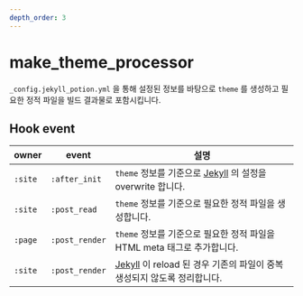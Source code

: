 ```yaml
---
depth_order: 3
---
```


# make_theme_processor

`_config.jekyll_potion.yml` 을 통해 설정된 정보를 바탕으로 `theme` 를 생성하고 필요한 정적 파일을 빌드 결과물로 포함시킵니다.

## Hook event

| owner   | event          | 설명                                                                      |
|---------|----------------|-------------------------------------------------------------------------|
| `:site` | `:after_init`  | `theme` 정보를 기준으로 [Jekyll](https://jekyllrb.com/) 의 설정을 overwrite 합니다.   |
| `:site` | `:post_read`   | `theme` 정보를 기준으로 필요한 정적 파일을 생성합니다.                                      |
| `:page` | `:post_render` | `theme` 정보를 기준으로 필요한 정적 파일을 HTML meta 태그로 추가합니다.                        |
| `:site` | `:post_render` | [Jekyll](https://jekyllrb.com/) 이 reload 된 경우 기존의 파일이 중복생성되지 않도록 정리합니다. |
